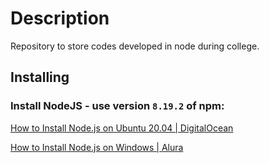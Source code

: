 # Description
Repository to store codes developed in node during college.
## Installing

### Install NodeJS - use version `8.19.2` of npm:

[How to Install Node.js on Ubuntu 20.04 | DigitalOcean](https://www.digitalocean.com/community/tutorials/how-to-install-node-js-on-ubuntu-20-04-pt)

[How to Install Node.js on Windows | Alura](https://www.alura.com.br/artigos/como-instalar-node-js-windows-linux-macos?gclid=Cj0KCQiA37KbBhDgARIsAIzce143qXukdpLy3MPgvWVuW24iBRW5YWdqm7BwiawVk_1Lk6AIh0QbXkwaAqyOEALw_wcB)

